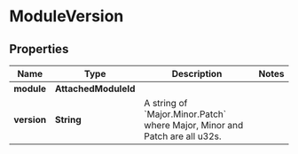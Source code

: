 

# ModuleVersion


## Properties

| Name | Type | Description | Notes |
|------------ | ------------- | ------------- | -------------|
|**module** | **AttachedModuleId** |  |  |
|**version** | **String** | A string of &#x60;Major.Minor.Patch&#x60; where Major, Minor and Patch are all u32s. |  |




